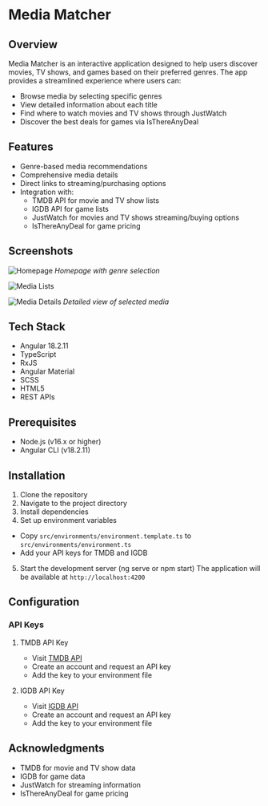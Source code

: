 # Media Matcher

## Overview

Media Matcher is an interactive application designed to help users discover movies, TV shows, and games based on their preferred genres. The app provides a streamlined experience where users can:

- Browse media by selecting specific genres
- View detailed information about each title
- Find where to watch movies and TV shows through JustWatch
- Discover the best deals for games via IsThereAnyDeal

## Features

- Genre-based media recommendations
- Comprehensive media details
- Direct links to streaming/purchasing options
- Integration with:
  - TMDB API for movie and TV show lists
  - IGDB API for game lists
  - JustWatch for movies and TV shows streaming/buying options
  - IsThereAnyDeal for game pricing

## Screenshots

![Homepage](<img width="1680" alt="image" src="https://github.com/user-attachments/assets/57f95131-3e64-47a9-8385-39df2a238931">)
_Homepage with genre selection_

![Media Lists](<img width="1680" alt="image" src="https://github.com/user-attachments/assets/5d7c5abf-80b5-4d03-9253-31546e888dd2">)

![Media Details](<img width="1680" alt="image" src="https://github.com/user-attachments/assets/1480862f-2560-4f40-a560-0d1340907d37">)
_Detailed view of selected media_

## Tech Stack

- Angular 18.2.11
- TypeScript
- RxJS
- Angular Material
- SCSS
- HTML5
- REST APIs

## Prerequisites

- Node.js (v16.x or higher)
- Angular CLI (v18.2.11)

## Installation

1. Clone the repository
2. Navigate to the project directory
3. Install dependencies
4. Set up environment variables

- Copy `src/environments/environment.template.ts` to `src/environments/environment.ts`
- Add your API keys for TMDB and IGDB

5. Start the development server (ng serve or npm start)
   The application will be available at `http://localhost:4200`

## Configuration

### API Keys

1. TMDB API Key

   - Visit [TMDB API](https://www.themoviedb.org/documentation/api)
   - Create an account and request an API key
   - Add the key to your environment file

2. IGDB API Key

   - Visit [IGDB API](https://api-docs.igdb.com/)
   - Create an account and request an API key
   - Add the key to your environment file

## Acknowledgments

- TMDB for movie and TV show data
- IGDB for game data
- JustWatch for streaming information
- IsThereAnyDeal for game pricing

